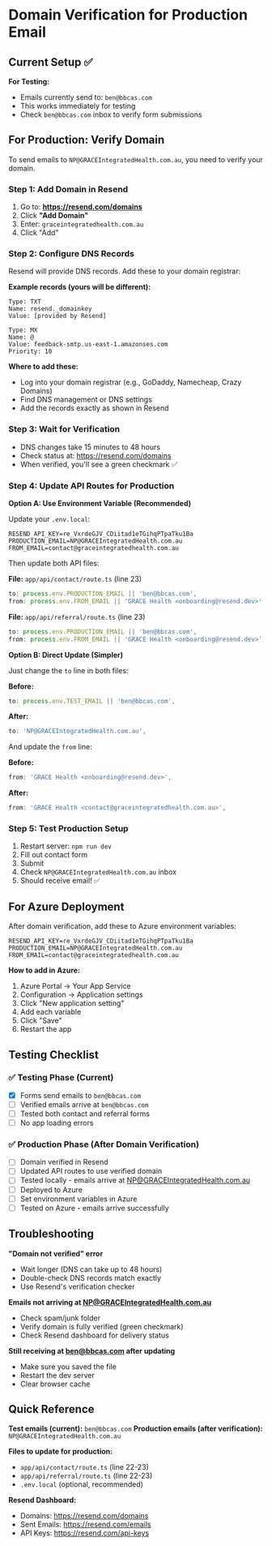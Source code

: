 # Domain Verification for Production Email

## Current Setup ✅

**For Testing:**
- Emails currently send to: `ben@bbcas.com`
- This works immediately for testing
- Check `ben@bbcas.com` inbox to verify form submissions

## For Production: Verify Domain

To send emails to `NP@GRACEIntegratedHealth.com.au`, you need to verify your domain.

### Step 1: Add Domain in Resend

1. Go to: **https://resend.com/domains**
2. Click **"Add Domain"**
3. Enter: `graceintegratedhealth.com.au`
4. Click "Add"

### Step 2: Configure DNS Records

Resend will provide DNS records. Add these to your domain registrar:

**Example records (yours will be different):**
```
Type: TXT
Name: resend._domainkey
Value: [provided by Resend]

Type: MX  
Name: @
Value: feedback-smtp.us-east-1.amazonses.com
Priority: 10
```

**Where to add these:**
- Log into your domain registrar (e.g., GoDaddy, Namecheap, Crazy Domains)
- Find DNS management or DNS settings
- Add the records exactly as shown in Resend

### Step 3: Wait for Verification

- DNS changes take 15 minutes to 48 hours
- Check status at: https://resend.com/domains
- When verified, you'll see a green checkmark ✅

### Step 4: Update API Routes for Production

**Option A: Use Environment Variable (Recommended)**

Update your `.env.local`:
```
RESEND_API_KEY=re_VxrdeGJV_CDiitad1eTGihqPTpaTku1Ba
PRODUCTION_EMAIL=NP@GRACEIntegratedHealth.com.au
FROM_EMAIL=contact@graceintegratedhealth.com.au
```

Then update both API files:

**File:** `app/api/contact/route.ts` (line 23)
```typescript
to: process.env.PRODUCTION_EMAIL || 'ben@bbcas.com',
from: process.env.FROM_EMAIL || 'GRACE Health <onboarding@resend.dev>',
```

**File:** `app/api/referral/route.ts` (line 23)
```typescript
to: process.env.PRODUCTION_EMAIL || 'ben@bbcas.com',
from: process.env.FROM_EMAIL || 'GRACE Health <onboarding@resend.dev>',
```

**Option B: Direct Update (Simpler)**

Just change the `to` line in both files:

**Before:**
```typescript
to: process.env.TEST_EMAIL || 'ben@bbcas.com',
```

**After:**
```typescript
to: 'NP@GRACEIntegratedHealth.com.au',
```

And update the `from` line:

**Before:**
```typescript
from: 'GRACE Health <onboarding@resend.dev>',
```

**After:**
```typescript
from: 'GRACE Health <contact@graceintegratedhealth.com.au>',
```

### Step 5: Test Production Setup

1. Restart server: `npm run dev`
2. Fill out contact form
3. Submit
4. Check `NP@GRACEIntegratedHealth.com.au` inbox
5. Should receive email! ✅

## For Azure Deployment

After domain verification, add these to Azure environment variables:

```
RESEND_API_KEY=re_VxrdeGJV_CDiitad1eTGihqPTpaTku1Ba
PRODUCTION_EMAIL=NP@GRACEIntegratedHealth.com.au
FROM_EMAIL=contact@graceintegratedhealth.com.au
```

**How to add in Azure:**
1. Azure Portal → Your App Service
2. Configuration → Application settings
3. Click "New application setting"
4. Add each variable
5. Click "Save"
6. Restart the app

## Testing Checklist

### ✅ Testing Phase (Current)
- [x] Forms send emails to `ben@bbcas.com`
- [ ] Verified emails arrive at `ben@bbcas.com`
- [ ] Tested both contact and referral forms
- [ ] No app loading errors

### ✅ Production Phase (After Domain Verification)
- [ ] Domain verified in Resend
- [ ] Updated API routes to use verified domain
- [ ] Tested locally - emails arrive at NP@GRACEIntegratedHealth.com.au
- [ ] Deployed to Azure
- [ ] Set environment variables in Azure
- [ ] Tested on Azure - emails arrive successfully

## Troubleshooting

**"Domain not verified" error**
- Wait longer (DNS can take up to 48 hours)
- Double-check DNS records match exactly
- Use Resend's verification checker

**Emails not arriving at NP@GRACEIntegratedHealth.com.au**
- Check spam/junk folder
- Verify domain is fully verified (green checkmark)
- Check Resend dashboard for delivery status

**Still receiving at ben@bbcas.com after updating**
- Make sure you saved the file
- Restart the dev server
- Clear browser cache

## Quick Reference

**Test emails (current):** `ben@bbcas.com`
**Production emails (after verification):** `NP@GRACEIntegratedHealth.com.au`

**Files to update for production:**
- `app/api/contact/route.ts` (line 22-23)
- `app/api/referral/route.ts` (line 22-23)
- `.env.local` (optional, recommended)

**Resend Dashboard:**
- Domains: https://resend.com/domains
- Sent Emails: https://resend.com/emails
- API Keys: https://resend.com/api-keys

